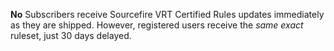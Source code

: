 **No** Subscribers receive Sourcefire VRT Certified Rules updates immediately as they are shipped.  However, registered users receive the *same exact* ruleset, just 30 days delayed.  